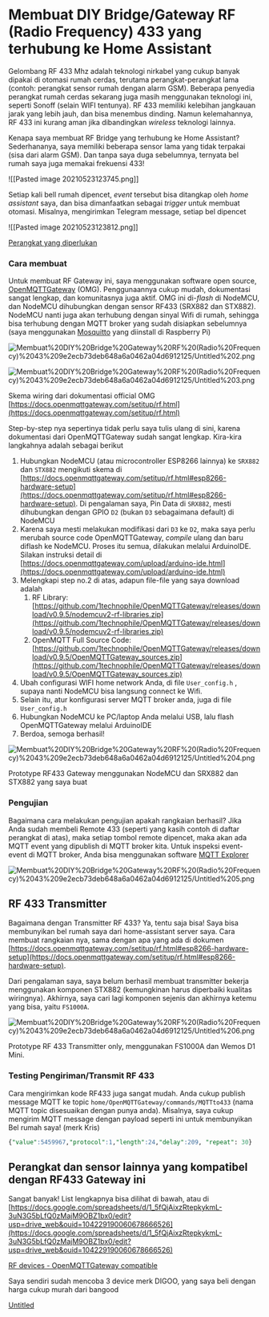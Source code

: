 # Membuat DIY Bridge/Gateway RF (Radio Frequency) 433 yang terhubung ke Home Assistant

Gelombang RF 433 Mhz adalah teknologi nirkabel yang cukup banyak dipakai di otomasi rumah cerdas, terutama perangkat-perangkat lama (contoh: perangkat sensor rumah dengan alarm GSM). Beberapa penyedia perangkat rumah cerdas sekarang juga masih menggunakan teknologi ini, seperti Sonoff (selain WIFI tentunya). RF 433 memiliki kelebihan jangkauan jarak yang lebih jauh, dan bisa menembus dinding. Namun kelemahannya, RF 433 ini kurang aman jika dibandingkan *wireless* teknologi lainnya.

Kenapa saya membuat RF Bridge yang terhubung ke Home Assistant?
Sederhananya, saya memiliki beberapa sensor lama yang tidak terpakai (sisa dari alarm GSM). Dan tanpa saya duga sebelumnya, ternyata bel rumah saya juga memakai frekuensi 433!

![[Pasted image 20210523123745.png]]

Setiap kali bell rumah dipencet, *event* tersebut bisa ditangkap oleh *home assistant* saya, dan bisa dimanfaatkan sebagai *trigger* untuk membuat otomasi. Misalnya, mengirimkan Telegram message, setiap bel dipencet

![[Pasted image 20210523123812.png]]

[Perangkat yang diperlukan](Membuat%20DIY%20Bridge%20Gateway%20RF%20(Radio%20Frequency)%2043%209e2ecb73deb648a6a0462a04d6912125/Perangkat%20yang%20diperlukan%20564d7dfcb9a2428d82a6e5f80d520f4f.csv)

### Cara membuat

Untuk membuat RF Gateway ini, saya menggunakan software open source, [OpenMQTTGateway](https://docs.openmqttgateway.com/) (OMG). Penggunaannya cukup mudah, dokumentasi sangat lengkap, dan komunitasnya juga aktif. OMG ini di-*flash* di NodeMCU, dan NodeMCU dihubungkan dengan sensor RF433 (SRX882 dan STX882). NodeMCU nanti juga akan terhubung dengan sinyal Wifi di rumah, sehingga bisa terhubung dengan MQTT broker yang sudah disiapkan sebelumnya (saya menggunakan [Mosquitto](https://mosquitto.org/) yang diinstall di Raspberry Pi)

![Membuat%20DIY%20Bridge%20Gateway%20RF%20(Radio%20Frequency)%2043%209e2ecb73deb648a6a0462a04d6912125/Untitled%202.png](Membuat%20DIY%20Bridge%20Gateway%20RF%20(Radio%20Frequency)%2043%209e2ecb73deb648a6a0462a04d6912125/Untitled%202.png)

![Membuat%20DIY%20Bridge%20Gateway%20RF%20(Radio%20Frequency)%2043%209e2ecb73deb648a6a0462a04d6912125/Untitled%203.png](Membuat%20DIY%20Bridge%20Gateway%20RF%20(Radio%20Frequency)%2043%209e2ecb73deb648a6a0462a04d6912125/Untitled%203.png)

Skema wiring dari dokumentasi official OMG [https://docs.openmqttgateway.com/setitup/rf.html](https://docs.openmqttgateway.com/setitup/rf.html)

Step-by-step nya sepertinya tidak perlu saya tulis ulang di sini, karena dokumentasi dari OpenMQTTGateway sudah sangat lengkap. Kira-kira langkahnya adalah sebagai berikut

1. Hubungkan NodeMCU (atau microcontroller ESP8266 lainnya) ke `SRX882` dan `STX882` mengikuti skema di [https://docs.openmqttgateway.com/setitup/rf.html#esp8266-hardware-setup](https://docs.openmqttgateway.com/setitup/rf.html#esp8266-hardware-setup). Di pengalaman saya, Pin Data di `SRX882`, mesti dihubungkan dengan GPIO `D2` (bukan `D3` sebagaimana default) di NodeMCU
2. Karena saya mesti melakukan modifikasi dari `D3` ke `D2`, maka saya perlu merubah source code OpenMQTTGateway, *compile* ulang dan baru diflash ke NodeMCU. Proses itu semua, dilakukan melalui ArduinoIDE. Silakan instruksi detail di [https://docs.openmqttgateway.com/upload/arduino-ide.html](https://docs.openmqttgateway.com/upload/arduino-ide.html)
3. Melengkapi step no.2 di atas, adapun file-file yang saya download adalah
    1. RF Library: [https://github.com/1technophile/OpenMQTTGateway/releases/download/v0.9.5/nodemcuv2-rf-libraries.zip](https://github.com/1technophile/OpenMQTTGateway/releases/download/v0.9.5/nodemcuv2-rf-libraries.zip)
    2. OpenMQTT Full Source Code: [https://github.com/1technophile/OpenMQTTGateway/releases/download/v0.9.5/OpenMQTTGateway_sources.zip](https://github.com/1technophile/OpenMQTTGateway/releases/download/v0.9.5/OpenMQTTGateway_sources.zip)
4. Ubah configurasi WIFI home network Anda, di file `User_config.h` , supaya nanti NodeMCU bisa langsung connect ke Wifi.
5. Selain itu, atur konfigurasi server MQTT broker anda, juga di file `User_config.h`
6. Hubungkan NodeMCU ke PC/laptop Anda melalui USB, lalu flash OpenMQTTGateway melalui ArduinoIDE
7. Berdoa, semoga berhasil!

![Membuat%20DIY%20Bridge%20Gateway%20RF%20(Radio%20Frequency)%2043%209e2ecb73deb648a6a0462a04d6912125/Untitled%204.png](Membuat%20DIY%20Bridge%20Gateway%20RF%20(Radio%20Frequency)%2043%209e2ecb73deb648a6a0462a04d6912125/Untitled%204.png)

Prototype RF433 Gateway menggunakan NodeMCU dan SRX882 dan STX882 yang saya buat

### Pengujian

Bagaimana cara melakukan pengujian apakah rangkaian berhasil? Jika Anda sudah membeli Remote 433 (seperti yang kasih contoh di daftar perangkat di atas), maka setiap tombol remote dipencet, maka akan ada MQTT event yang dipublish di MQTT broker kita. Untuk inspeksi event-event di MQTT broker, Anda bisa menggunakan software [MQTT Explorer](http://mqtt-explorer.com/)

![Membuat%20DIY%20Bridge%20Gateway%20RF%20(Radio%20Frequency)%2043%209e2ecb73deb648a6a0462a04d6912125/Untitled%205.png](Membuat%20DIY%20Bridge%20Gateway%20RF%20(Radio%20Frequency)%2043%209e2ecb73deb648a6a0462a04d6912125/Untitled%205.png)

## RF 433 Transmitter

Bagaimana dengan Transmitter RF 433? Ya, tentu saja bisa! Saya bisa membunyikan bel rumah saya dari home-assistant server saya. Cara membuat rangkaian nya, sama dengan apa yang ada di dokumen [https://docs.openmqttgateway.com/setitup/rf.html#esp8266-hardware-setup](https://docs.openmqttgateway.com/setitup/rf.html#esp8266-hardware-setup).

Dari pengalaman saya, saya belum berhasil membuat transmitter bekerja menggunakan komponen STX882 (kemungkinan harus diperbaiki kualitas wiringnya). Akhirnya, saya cari lagi komponen sejenis dan akhirnya ketemu yang bisa, yaitu `FS1000A`.

![Membuat%20DIY%20Bridge%20Gateway%20RF%20(Radio%20Frequency)%2043%209e2ecb73deb648a6a0462a04d6912125/Untitled%206.png](Membuat%20DIY%20Bridge%20Gateway%20RF%20(Radio%20Frequency)%2043%209e2ecb73deb648a6a0462a04d6912125/Untitled%206.png)

Prototype RF 433 Transmitter only, menggunakan FS1000A dan Wemos D1 Mini.

### Testing Pengiriman/Transmit RF 433

Cara mengirimkan kode RF433 juga sangat mudah. Anda cukup publish message MQTT ke topic `home/OpenMQTTGateway/commands/MQTTto433` (nama MQTT topic disesuaikan dengan punya anda). Misalnya, saya cukup mengirim MQTT message dengan payload seperti ini untuk membunyikan Bel rumah saya! (merk Kris)

```sql
{"value":5459967,"protocol":1,"length":24,"delay":209, "repeat": 30}
```

## Perangkat dan sensor lainnya yang kompatibel dengan RF433 Gateway ini

Sangat banyak! List lengkapnya bisa dilihat di bawah, atau di [https://docs.google.com/spreadsheets/d/1_5fQjAixzRtepkykmL-3uN3G5bLfQ0zMajM9OBZ1bx0/edit?usp=drive_web&ouid=104229190060678666526](https://docs.google.com/spreadsheets/d/1_5fQjAixzRtepkykmL-3uN3G5bLfQ0zMajM9OBZ1bx0/edit?usp=drive_web&ouid=104229190060678666526)

[RF devices - OpenMQTTGateway compatible](https://compatible.openmqttgateway.com/index.php/devices/rf-433mhz/)

Saya sendiri sudah mencoba 3 device merk DIGOO, yang saya beli dengan harga cukup murah dari bangood

[Untitled](Membuat%20DIY%20Bridge%20Gateway%20RF%20(Radio%20Frequency)%2043%209e2ecb73deb648a6a0462a04d6912125/Untitled%20Database%20c7299cbfc94f4cbd8b7e1b75da6b19dc.csv)